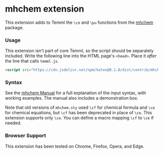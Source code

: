 # mhchem extension

This extension adds to Temml the `\ce` and `\pu` functions from the [mhchem](https://mhchem.github.io/MathJax-mhchem/) package.

### Usage

This extension isn't part of core Temml, so the script should be separately included. Write the following line into the HTML page's `<head>`. Place it *after* the line that calls `temml.js`.

```html
<script src="https://cdn.jsdelivr.net/npm/katex@0.1.0/dist/contrib/mhchem.min.js"></script>
```

### Syntax

See the [mhchem Manual](https://mhchem.github.io/MathJax-mhchem/) for a full explanation of the input syntax, with working examples. The manual also includes a demonstration box.

Note that old versions of `mhchem.sty` used `\cf` for chemical formula and `\ce` for chemical equations, but `\cf` has been deprecated in place of `\ce`. This extension supports only `\ce`. You can define a macro mapping `\cf` to `\ce` if needed.

### Browser Support

This extension has been tested on Chrome, Firefox, Opera, and Edge.
